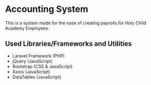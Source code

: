 # Accounting System

This is a system made for the ease of creating payrolls for Holy Child Academy Employees.

## Used Libraries/Frameworks and Utilities
* Laravel Framework (PHP)
* jQuery (JavaScript)
* Bootstrap (CSS & JavaScript)
* Axios (JavaScript)
* DataTables (JavaScript)